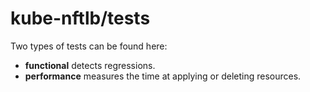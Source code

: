 # kube-nftlb/tests

Two types of tests can be found here:

- **functional** detects regressions.
- **performance** measures the time at applying or deleting resources.
